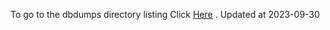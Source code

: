 To go to the dbdumps directory listing Click [Here](https://ipfs.io/ipfs/bafkreieczgzaeyme2d3bovceqfiukvztmw6vigsaip6vei4gmz3bga3tgq) . Updated at 2023-09-30